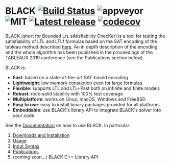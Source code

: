# BLACK [![Build Status](https://api.cirrus-ci.com/github/black-sat/black.svg)](https://cirrus-ci.com/github/black-sat/black) ![appveyor](https://ci.appveyor.com/api/projects/status/github/black-sat/black?branch=master&svg=true) ![MIT](https://img.shields.io/badge/license-MIT-brightgreen) [![Latest release](https://badgen.net/github/release/black-sat/black)](https://github.com/black-sat/black/releases/tag/v0.7.3) [![codecov](https://codecov.io/gh/black-sat/black/branch/master/graph/badge.svg?token=ZETQF5NZ6X)](https://codecov.io/gh/black-sat/black)

BLACK (short for Bounded Lᴛʟ sAtisfiability ChecKer) is a tool for testing the
satisfiability of LTL and LTLf formulas based on the SAT encoding of the tableau
method described [here][Reynolds]. An in depth description of the encoding and
the whole algorithm has been published in the proceedings of the TABLEAUX 2019
conference (see the Publications section below).

BLACK is:
* **Fast**: based on a state-of-the-art SAT-based encoding 
* **Lightweight**: low memory consuption even for large formulas
* **Flexible**: supports LTL and LTL+Past both on infinite and finite models
* **Robust**: rock-solid stability with 100% test coverage
* **Multiplatform**: works on Linux, macOS, Windows and FreeBSD
* **Easy to use**: easy to install binary packages provided for all platforms
* **Embeddable**: use BLACK's library API to integrate BLACK's solver into your code

See the [Documentation][Home] on how to use BLACK. In particular:

1. [Downloads and Installation][Installation]
2. [Usage][Usage]
3. [Input Syntax][Syntax]
4. [Publications][Publications]
5. (coming soon...) BLACK C++ Library API

[Reynolds]: https://arxiv.org/abs/1609.04102
[CMake]: https://cmake.org
[zlib]: https://zlib.net/
[hopscotch]: https://github.com/Tessil/hopscotch-map
[CMS]: https://github.com/msoos/cryptominisat
[MiniSAT]: http://minisat.se/
[Z3]: https://github.com/Z3Prover/z3
[MathSAT]: http://mathsat.fbk.eu
[Homebrew]: https://brew.sh
[Home]: https://github.com/black-sat/black/wiki/Home 
[Installation]: https://github.com/black-sat/black/wiki/Installation 
[Publications]: https://github.com/black-sat/black/wiki/Publications 
[Syntax]: https://github.com/black-sat/black/wiki/Syntax 
[Usage]: https://github.com/black-sat/black/wiki/Usage 
